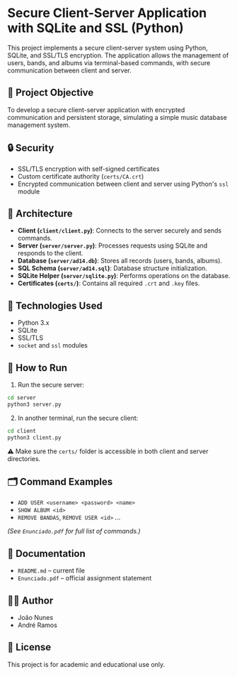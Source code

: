 # Secure Client-Server Application with SQLite and SSL (Python)

This project implements a secure client-server system using Python, SQLite, and SSL/TLS encryption. The application allows the management of users, bands, and albums via terminal-based commands, with secure communication between client and server.

## 📌 Project Objective

To develop a secure client-server application with encrypted communication and persistent storage, simulating a simple music database management system.

## 🔒 Security

- SSL/TLS encryption with self-signed certificates
- Custom certificate authority (`certs/CA.crt`)
- Encrypted communication between client and server using Python's `ssl` module

## 🧱 Architecture

- **Client (`client/client.py`)**: Connects to the server securely and sends commands.
- **Server (`server/server.py`)**: Processes requests using SQLite and responds to the client.
- **Database (`server/ad14.db`)**: Stores all records (users, bands, albums).
- **SQL Schema (`server/ad14.sql`)**: Database structure initialization.
- **SQLite Helper (`server/sqlite.py`)**: Performs operations on the database.
- **Certificates (`certs/`)**: Contains all required `.crt` and `.key` files.

## 🔧 Technologies Used

- Python 3.x
- SQLite
- SSL/TLS
- `socket` and `ssl` modules

## 🚀 How to Run

1. Run the secure server:
```bash
cd server
python3 server.py
```

2. In another terminal, run the secure client:
```bash
cd client
python3 client.py
```

⚠️ Make sure the `certs/` folder is accessible in both client and server directories.

## 🗂️ Command Examples

- `ADD USER <username> <password> <name>`
- `SHOW ALBUM <id>`
- `REMOVE BANDAS`, `REMOVE USER <id>` ...

*(See `Enunciado.pdf` for full list of commands.)*

## 📄 Documentation

- `README.md` – current file
- `Enunciado.pdf` – official assignment statement

## 👩‍💻 Author

- João Nunes
- André Ramos

## 📃 License

This project is for academic and educational use only.
